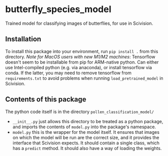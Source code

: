 # butterfly_species_model
Trained model for classifying images of butterflies, for use in Scivision.

## Installation

To install this package into your environment, run `pip install .` from this directory.
*Note for MacOS users with new M1/M2 machines*: Tensorflow doesn't seem to be installable from pip for ARM-native python.  Can either use Intel-compiled python (e.g. via anaconda), or install tensorflow via conda.  If the latter, you may need to remove tensorflow from `requirements.txt` to avoid problems when running `load_pretrained_model` in Scivision.


## Contents of this package

The python code itself is in the directory `pollen_classification_model/`
* `__init__.py` just allows this directory to be treated as a python package, and imports the contents of `model.py` into the package's namespace.
* `model.py` this is the wrapper for the model itself.   It ensures that images on which the model will be run are the correct size, and it provides the interface that Scivision expects.   It should contain a single class, which has a `predict` method.   It should also have a way of loading the weights.